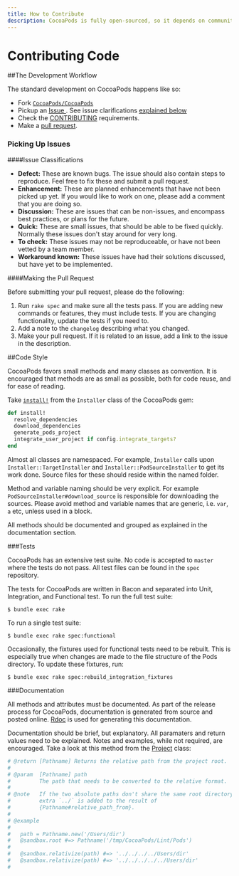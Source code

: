 ```yaml
---
title: How to Contribute
description: CocoaPods is fully open-sourced, so it depends on community contributions to get better. If you're looking to start working on CocoaPods, this is the place to start.
---
```


# Contributing Code

##The Development Workflow

The standard development on CocoaPods happens like so:

- Fork [`CocoaPods/CocoaPods`](https://github.com/CocoaPods/CocoaPods/)
- Pickup an [Issue ](https://github.com/CocoaPods/CocoaPods/issues?page=1&state=open). See issue clarifications [explained below](#issue-clarifications)
- Check the [CONTRIBUTING](https://github.com/CocoaPods/CocoaPods/blob/master/CONTRIBUTING.md) requirements.
- Make a [pull request](#making-the-pull-request).

### Picking Up Issues

####Issue Classifications

- **Defect:** These are known bugs. The issue should also contain steps to reproduce. Feel free to fix these and submit a pull request.
- **Enhancement:** These are planned enhancements that have not been picked up yet. If you would like to work on one, please add a comment that you are doing so.
- **Discussion:** These are issues that can be non-issues, and encompass best practices, or plans for the future.
- **Quick:** These are small issues, that should be able to be fixed quickly. Normally these issues don't stay around for very long.
- **To check:** These issues may not be reproduceable, or have not been vetted by a team member.
- **Workaround known:** These issues have had their solutions discussed, but have yet to be implemented.

####Making the Pull Request

Before submitting your pull request, please do the following:

1. Run `rake spec` and make sure all the tests pass. If you are adding new commands or features, they must include tests. If you are changing functionality, update the tests if you need to.
2. Add a note to the `changelog` describing what you changed.
3. Make your pull request. If it is related to an issue, add a link to the issue in the description.

##Code Style

CocoaPods favors small methods and many classes as convention. It is encouraged that methods are as small as possible, both for code reuse, and for ease of reading.

Take [`install!`](https://github.com/CocoaPods/CocoaPods/blob/master/lib/cocoapods/installer.rb#L85) from the `Installer` class of the CocoaPods gem:

```ruby
def install!
  resolve_dependencies
  download_dependencies
  generate_pods_project
  integrate_user_project if config.integrate_targets?
end
```
Almost all classes are namespaced. For example, `Installer` calls upon `Installer::TargetInstaller` and `Installer::PodSourceInstaller` to get its work done. Source files for these should reside within the named folder.

Method and variable naming should be very explicit. For example `PodSourceInstaller#download_source` is responsible for downloading the sources. Please avoid method and variable names that are generic, i.e. `var`, `a` etc, unless used in a block.

All methods should be documented and grouped as explained in the documentation section.

###Tests

CocoaPods has an extensive test suite. No code is accepted to `master` where the tests do not pass. All test files can be found in the `spec` repository.

The tests for CocoaPods are written in Bacon and separated into Unit, Integration, and Functional test. To run the full test suite:

```shell
$ bundle exec rake
```

To run a single test suite:

```shell
$ bundle exec rake spec:functional
```

Occasionally, the fixtures used for functional tests need to be rebuilt. This is especially true when changes are made to the file structure of the Pods directory. To update these fixtures, run:

```shell
$ bundle exec rake spec:rebuild_integration_fixtures
```

###Documentation

All methods and attributes must be documented. As part of the release process for CocoaPods, documentation is generated from source and posted online. [Rdoc](http://docs.seattlerb.org/rdoc/) is used for generating this documentation.

Documentation should be brief, but explanatory. All paramaters and return values need to be explained. Notes and examples, while not required, are encouraged. Take a look at this method from the [Project](https://github.com/CocoaPods/CocoaPods/blob/master/lib/cocoapods/project.rb#L42) class:

```ruby
# @return [Pathname] Returns the relative path from the project root.
#
# @param  [Pathname] path
#         The path that needs to be converted to the relative format.
#
# @note   If the two absolute paths don't share the same root directory an
#         extra `../` is added to the result of
#         {Pathname#relative_path_from}.
#
# @example
#
#   path = Pathname.new('/Users/dir')
#   @sandbox.root #=> Pathname('/tmp/CocoaPods/Lint/Pods')
#
#   @sandbox.relativize(path) #=> '../../../../Users/dir'
#   @sandbox.relativize(path) #=> '../../../../../Users/dir'
#
```

